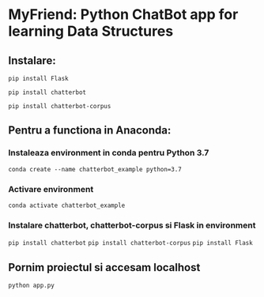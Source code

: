 # MyFriend: Python ChatBot app for learning Data Structures

## Instalare:

`pip install Flask`

`pip install chatterbot`

`pip install chatterbot-corpus`

## Pentru a functiona in Anaconda: 
### Instaleaza environment in conda pentru Python 3.7
`conda create --name chatterbot_example python=3.7`

### Activare environment
`conda activate chatterbot_example`

### Instalare chatterbot, chatterbot-corpus si Flask in environment
`pip install chatterbot`
`pip install chatterbot-corpus`
`pip install Flask`

## Pornim proiectul si accesam localhost
`python app.py`
